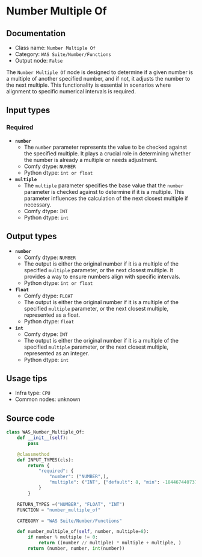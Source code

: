 # Number Multiple Of
## Documentation
- Class name: `Number Multiple Of`
- Category: `WAS Suite/Number/Functions`
- Output node: `False`

The `Number Multiple Of` node is designed to determine if a given number is a multiple of another specified number, and if not, it adjusts the number to the next multiple. This functionality is essential in scenarios where alignment to specific numerical intervals is required.
## Input types
### Required
- **`number`**
    - The `number` parameter represents the value to be checked against the specified multiple. It plays a crucial role in determining whether the number is already a multiple or needs adjustment.
    - Comfy dtype: `NUMBER`
    - Python dtype: `int or float`
- **`multiple`**
    - The `multiple` parameter specifies the base value that the `number` parameter is checked against to determine if it is a multiple. This parameter influences the calculation of the next closest multiple if necessary.
    - Comfy dtype: `INT`
    - Python dtype: `int`
## Output types
- **`number`**
    - Comfy dtype: `NUMBER`
    - The output is either the original number if it is a multiple of the specified `multiple` parameter, or the next closest multiple. It provides a way to ensure numbers align with specific intervals.
    - Python dtype: `int or float`
- **`float`**
    - Comfy dtype: `FLOAT`
    - The output is either the original number if it is a multiple of the specified `multiple` parameter, or the next closest multiple, represented as a float.
    - Python dtype: `float`
- **`int`**
    - Comfy dtype: `INT`
    - The output is either the original number if it is a multiple of the specified `multiple` parameter, or the next closest multiple, represented as an integer.
    - Python dtype: `int`
## Usage tips
- Infra type: `CPU`
- Common nodes: unknown


## Source code
```python
class WAS_Number_Multiple_Of:
    def __init__(self):
        pass

    @classmethod
    def INPUT_TYPES(cls):
        return {
            "required": {
                "number": ("NUMBER",),
                "multiple": ("INT", {"default": 8, "min": -18446744073709551615, "max": 18446744073709551615}),
            }
        }

    RETURN_TYPES =("NUMBER", "FLOAT", "INT")
    FUNCTION = "number_multiple_of"

    CATEGORY = "WAS Suite/Number/Functions"

    def number_multiple_of(self, number, multiple=8):
        if number % multiple != 0:
            return ((number // multiple) * multiple + multiple, )
        return (number, number, int(number))

```
